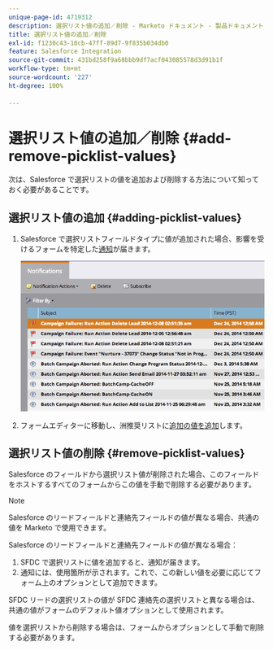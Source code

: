 ```yaml
---
unique-page-id: 4719312
description: 選択リスト値の追加／削除 - Marketo ドキュメント - 製品ドキュメント
title: 選択リスト値の追加／削除
exl-id: f1230c43-10cb-47ff-89d7-9f835b034db0
feature: Salesforce Integration
source-git-commit: 431bd258f9a68bbb9df7acf043085578d3d91b1f
workflow-type: tm+mt
source-wordcount: '227'
ht-degree: 100%

---
```


# 選択リスト値の追加／削除 {#add-remove-picklist-values}

次は、Salesforce で選択リストの値を追加および削除する方法について知っておく必要があることです。

## 選択リスト値の追加 {#adding-picklist-values}

1. Salesforce で選択リストフィールドタイプに値が追加された場合、影響を受けるフォームを特定した[通知](/help/marketo/product-docs/core-marketo-concepts/miscellaneous/understanding-notifications.md)が届きます。

   ![](assets/image2015-1-21-14-3a4-3a7.png)

1. フォームエディターに移動し、洲推奨リストに[追加の値を追加](/help/marketo/product-docs/demand-generation/forms/form-actions/add-a-country-picklist-to-your-form.md)します。

## 選択リスト値の削除 {#remove-picklist-values}

Salesforce のフィールドから選択リスト値が削除された場合、このフィールドをホストするすべてのフォームからこの値を手動で削除する必要があります。

>[!NOTE]
>
>Salesforce のリードフィールドと連絡先フィールドの値が異なる場合、共通の値を Marketo で使用できます。

Salesforce のリードフィールドと連絡先フィールドの値が異なる場合：

1. SFDC で選択リストに値を追加すると、通知が届きます。
1. 通知には、使用箇所が示されます。これで、この新しい値を必要に応じてフォーム上のオプションとして追加できます。

SFDC リードの選択リストの値が SFDC 連絡先の選択リストと異なる場合は、共通の値がフォームのデフォルト値オプションとして使用されます。

値を選択リストから削除する場合は、フォームからオプションとして手動で削除する必要があります。
